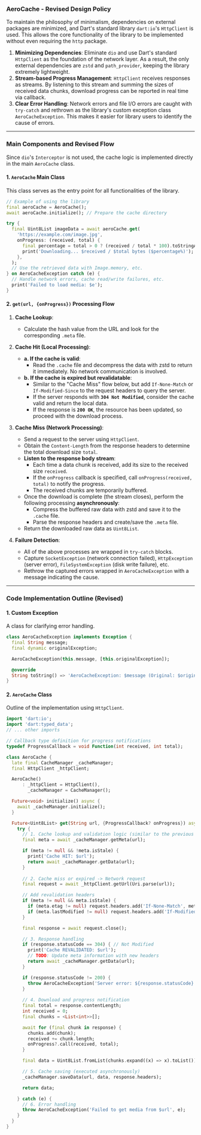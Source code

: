 ### **AeroCache - Revised Design Policy**

To maintain the philosophy of minimalism, dependencies on external packages are minimized, and Dart's standard library `dart:io`'s `HttpClient` is used. This allows the core functionality of the library to be implemented without even requiring the `http` package.

1.  **Minimizing Dependencies**: Eliminate `dio` and use Dart's standard `HttpClient` as the foundation of the network layer. As a result, the only external dependencies are `zstd` and `path_provider`, keeping the library extremely lightweight.
2.  **Stream-based Progress Management**: `HttpClient` receives responses as streams. By listening to this stream and summing the sizes of received data chunks, download progress can be reported in real time via callback.
3.  **Clear Error Handling**: Network errors and file I/O errors are caught with `try-catch` and rethrown as the library's custom exception class `AeroCacheException`. This makes it easier for library users to identify the cause of errors.

-----

### **Main Components and Revised Flow**

Since `dio`'s `Interceptor` is not used, the cache logic is implemented directly in the main `AeroCache` class.

#### **1. `AeroCache` Main Class**

This class serves as the entry point for all functionalities of the library.

```dart
// Example of using the library
final aeroCache = AeroCache();
await aeroCache.initialize(); // Prepare the cache directory

try {
  final Uint8List imageData = await aeroCache.get(
    'https://example.com/image.jpg',
    onProgress: (received, total) {
      final percentage = total > 0 ? (received / total * 100).toStringAsFixed(1) : 0;
      print('Downloading... $received / $total bytes ($percentage%)');
    },
  );
  // Use the retrieved data with Image.memory, etc.
} on AeroCacheException catch (e) {
  // Handle network errors, cache read/write failures, etc.
  print('Failed to load media: $e');
}
```

#### **2. `get(url, {onProgress})` Processing Flow**

1.  **Cache Lookup**:

      * Calculate the hash value from the URL and look for the corresponding `.meta` file.

2.  **Cache Hit (Local Processing)**:

      * **a. If the cache is valid**:
          * Read the `.cache` file and decompress the data with zstd to return it immediately. No network communication is involved.
      * **b. If the cache is expired but revalidatable**:
          * Similar to the "Cache Miss" flow below, but add `If-None-Match` or `If-Modified-Since` to the request headers to query the server.
          * If the server responds with **`304 Not Modified`**, consider the cache valid and return the local data.
          * If the response is **`200 OK`**, the resource has been updated, so proceed with the download process.

3.  **Cache Miss (Network Processing)**:

      * Send a request to the server using `HttpClient`.
      * Obtain the `Content-Length` from the response headers to determine the total download size `total`.
      * **Listen to the response body stream**:
          * Each time a data chunk is received, add its size to the received size `received`.
          * If the `onProgress` callback is specified, call `onProgress(received, total)` to notify the progress.
          * The received chunks are temporarily buffered.
      * Once the download is complete (the stream closes), perform the following processing **asynchronously**:
          * Compress the buffered raw data with zstd and save it to the `.cache` file.
          * Parse the response headers and create/save the `.meta` file.
      * Return the downloaded raw data as `Uint8List`.

4.  **Failure Detection**:

      * All of the above processes are wrapped in `try-catch` blocks.
      * Capture `SocketException` (network connection failed), `HttpException` (server error), `FileSystemException` (disk write failure), etc.
      * Rethrow the captured errors wrapped in `AeroCacheException` with a message indicating the cause.

-----

### **Code Implementation Outline (Revised)**

#### **1. Custom Exception**

A class for clarifying error handling.

```dart
class AeroCacheException implements Exception {
  final String message;
  final dynamic originalException;

  AeroCacheException(this.message, [this.originalException]);

  @override
  String toString() => 'AeroCacheException: $message (Original: $originalException)';
}
```

#### **2. `AeroCache` Class**

Outline of the implementation using `HttpClient`.

```dart
import 'dart:io';
import 'dart:typed_data';
// ... other imports

// Callback type definition for progress notifications
typedef ProgressCallback = void Function(int received, int total);

class AeroCache {
  late final CacheManager _cacheManager;
  final HttpClient _httpClient;

  AeroCache()
      : _httpClient = HttpClient(),
        _cacheManager = CacheManager();

  Future<void> initialize() async {
    await _cacheManager.initialize();
  }

  Future<Uint8List> get(String url, {ProgressCallback? onProgress}) async {
    try {
      // 1. Cache lookup and validation logic (similar to the previous code)
      final meta = await _cacheManager.getMeta(url);

      if (meta != null && !meta.isStale) {
        print('Cache HIT: $url');
        return await _cacheManager.getData(url);
      }
      
      // 2. Cache miss or expired -> Network request
      final request = await _httpClient.getUrl(Uri.parse(url));

      // Add revalidation headers
      if (meta != null && meta.isStale) {
        if (meta.etag != null) request.headers.add('If-None-Match', meta.etag!);
        if (meta.lastModified != null) request.headers.add('If-Modified-Since', meta.lastModified!);
      }

      final response = await request.close();

      // 3. Response handling
      if (response.statusCode == 304) { // Not Modified
        print('Cache REVALIDATED: $url');
        // TODO: Update meta information with new headers
        return await _cacheManager.getData(url);
      }

      if (response.statusCode != 200) {
        throw AeroCacheException('Server error: ${response.statusCode}');
      }
      
      // 4. Download and progress notification
      final total = response.contentLength;
      int received = 0;
      final chunks = <List<int>>[];

      await for (final chunk in response) {
        chunks.add(chunk);
        received += chunk.length;
        onProgress?.call(received, total);
      }

      final data = Uint8List.fromList(chunks.expand((x) => x).toList());

      // 5. Cache saving (executed asynchronously)
      _cacheManager.saveData(url, data, response.headers);

      return data;

    } catch (e) {
      // 6. Error handling
      throw AeroCacheException('Failed to get media from $url', e);
    }
  }
}
```
